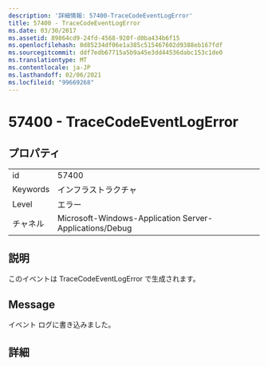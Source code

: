 ```yaml
---
description: '詳細情報: 57400-TraceCodeEventLogError'
title: 57400 - TraceCodeEventLogError
ms.date: 03/30/2017
ms.assetid: 89864cd9-24fd-4568-920f-d0ba434b6f15
ms.openlocfilehash: 0d85234df06e1a385c515467602d9388eb167fdf
ms.sourcegitcommit: ddf7edb67715a5b9a45e3dd44536dabc153c1de0
ms.translationtype: MT
ms.contentlocale: ja-JP
ms.lasthandoff: 02/06/2021
ms.locfileid: "99669268"
---
```

# <a name="57400---tracecodeeventlogerror"></a>57400 - TraceCodeEventLogError

## <a name="properties"></a>プロパティ  
  
|||  
|-|-|  
|id|57400|  
|Keywords|インフラストラクチャ|  
|Level|エラー|  
|チャネル|Microsoft-Windows-Application Server-Applications/Debug|  
  
## <a name="description"></a>説明  

 このイベントは TraceCodeEventLogError で生成されます。  
  
## <a name="message"></a>Message  

 イベント ログに書き込みました。  
  
## <a name="details"></a>詳細
